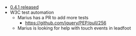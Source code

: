 * [0.4.1 released](https://github.com/jquery/PEP/releases/tag/0.4.1)
* W3C test automation
  * Marius has a PR to add more tests
    * https://github.com/jquery/PEP/pull/256
  * Marius is looking for help with touch events in leadfoot
